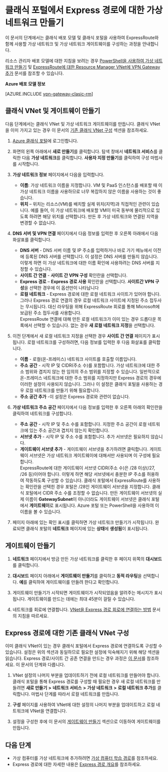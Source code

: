 <properties
   pageTitle="클래식 포털에서 ExpressRoute에 대한 Virtual Network 및 게이트웨이 구성 | Microsoft Azure"
   description="이 문서에서는 클래식 배포 모델 및 클래식 포털을 사용하여 ExpressRoute에 가상 네트워크를 설정하는 방법을 안내합니다."
   documentationCenter="na"
   services="expressroute"
   authors="cherylmc"
   manager="carmonm"
   editor=""
   tags="azure-service-management"/>

<tags 
   ms.service="expressroute"
   ms.devlang="na"
   ms.topic="article" 
   ms.tgt_pltfrm="na"
   ms.workload="infrastructure-services" 
   ms.date="09/20/2016"
   ms.author="cherylmc"/>

# 클래식 포털에서 Express 경로에 대한 가상 네트워크 만들기

이 문서의 단계에서는 클래식 배포 모델 및 클래식 포털을 사용하여 ExpressRoute와 함께 사용할 가상 네트워크 및 가상 네트워크 게이트웨이를 구성하는 과정을 안내합니다.

리소스 관리자 배포 모델에 대한 지침을 보려는 경우 [PowerShell을 사용하여 가상 네트워크 만들기](../virtual-network/virtual-networks-create-vnet-arm-ps.md) 및 [ExpressRoute에 대한 Resource Manager VNet에 VPN Gateway 추가](expressroute-howto-add-gateway-resource-manager.md) 문서를 참조할 수 있습니다.

**Azure 배포 모델 정보**

[AZURE.INCLUDE [vpn-gateway-clasic-rm](../../includes/vpn-gateway-classic-rm-include.md)]

## 클래식 VNet 및 게이트웨이 만들기

다음 단계에서는 클래식 VNet 및 가상 네트워크 게이트웨이를 만듭니다. 클래식 VNet을 이미 가지고 있는 경우 이 문서의 [기존 클래식 VNet 구성](#config) 섹션을 참조하세요.

1. [Azure 클래식 포털](http://manage.windowsazure.com)에 로그인합니다.

2. 화면의 왼쪽 아래에서 **새로 만들기**를 클릭합니다. 탐색 창에서 **네트워크 서비스**를 클릭한 다음 **가상 네트워크**를 클릭합니다. **사용자 지정 만들기**를 클릭하여 구성 마법사를 시작합니다.

3. **가상 네트워크 정보** 페이지에서 다음을 입력합니다.

	- **이름**: 가상 네트워크 이름을 지정합니다. VM 및 PaaS 인스턴스를 배포할 때 이 가상 네트워크 이름을 사용하므로 너무 복잡하지 않은 이름을 사용하는 것이 좋습니다.
	- **위치** – 위치는 리소스(VM)를 배치할 실제 위치(지역)과 직접적인 관련이 있습니다. 예를 들어, 이 가상 네트워크에 배포할 VM이 미국 동부에 물리적으로 있도록 하려면 해당 위치를 선택합니다. 만든 후 가상 네트워크와 연결된 지역을 변경할 수 없습니다.

4. **DNS 서버 및 VPN 연결** 페이지에서 다음 정보를 입력한 후 오른쪽 아래에서 다음 화살표를 클릭합니다.

	- **DNS 서버** - DNS 서버 이름 및 IP 주소를 입력하거나 바로 가기 메뉴에서 이전에 등록된 DNS 서버를 선택합니다. 이 설정은 DNS 서버를 만들지 않습니다. 이렇게 하면 이 가상 네트워크에 대한 이름 확인에 사용하려는 DNS 서버를 지정할 수 있습니다.
	- **사이트 간 연결** - **사이트 간 VPN 구성** 확인란을 선택합니다.
	- **Express 경로** – **Express 경로 사용** 확인란을 선택합니다. **사이트간 VPN 구성**을 선택한 경우에 이 옵션만이 나타납니다
	- **로컬 네트워크** - Express 경로에 대한 로컬 네트워크 사이트가 있어야 합니다. 그러나 Express 경로 연결의 경우 로컬 네트워크 사이트에 지정된 주소 접두사는 무시됩니다. 대신 라우팅을 위해 ExpressRoute 회로를 통해 Microsoft에 보급된 주소 접두사를 사용합니다.<BR>ExpressRoute 연결에 대해 만든 로컬 네트워크가 이미 있는 경우 드롭다운 목록에서 선택할 수 있습니다. 없는 경우 **새 로컬 네트워크 지정**을 선택합니다.

5. 이전 단계에서 새 로컬 네트워크 지정을 선택한 경우 **사이트 간 연결** 페이지가 표시됩니다. 로컬 네트워크를 구성하려면, 다음 정보를 입력한 후 다음 화살표를 클릭합니다.

	- **이름** - 로컬(온-프레미스) 네트워크 사이트를 호출할 이름입니다.
	- **주소 공간** - 시작 IP 및 CIDR(주소 수)를 포함합니다. 가상 네트워크에 대한 주소 범위와 겹치지 않는 한 임의의 주소 범위를 지정할 수 있습니다. 일반적으로 온-프레미스 네트워크에 대한 주소 범위를 지정하지만 Express 경로의 경우에 이러한 설정이 사용되지 않습니다. 그러나 이 설정은 클래식 포털을 사용하는 경우 로컬 네트워크를 만들기 위해 필요합니다.
	- **주소 공간 추가** -이 설정은 Express 경로와 관련이 없습니다.


6. **가상 네트워크 주소 공간** 페이지에서 다음 정보를 입력한 후 오른쪽 아래의 확인란을 클릭하여 네트워크를 구성합니다.

	- **주소 공간** - 시작 IP 및 주소 수를 포함합니다. 지정한 주소 공간이 로컬 네트워크에 있는 주소 공간과 겹치지 않는지 확인합니다.
	- **서브넷 추가** - 시작 IP 및 주소 수를 포함합니다. 추가 서브넷은 필요하지 않습니다.
	- **게이트웨이 서브넷 추가** - 게이트웨이 서브넷을 추가하려면 클릭합니다. 게이트웨이 서브넷은 가상 네트워크 게이트웨이에 대해서만 사용되며 이 구성에 필요합니다.<BR>ExpressRoute에 대한 게이트웨이 서브넷 CIDR(주소 수)은 /28 이상(/27, /26 등)이어야 합니다. 이렇게 하면 해당 서브넷에서 충분한 IP 주소를 허용하여 작동하도록 구성할 수 있습니다. 클래식 포털에서 ExpressRoute를 사용하는 확인란을 선택힌 경우 포털은 /28인 게이트웨이 서브넷을 지정합니다. 클래식 포털에서 CIDR 주소 수를 조정할 수 없습니다. 만든 게이트웨이 서브넷의 실제 이름이 **GatewaySubnet**이 아니더라도 게이트웨이 서브넷은 클래식 포털에서 **게이트웨이**로 표시됩니다. Azure 포털 또는 PowerShell을 사용하여 이 이름을 볼 수 있습니다.

7. 페이지 아래에 있는 확인 표시를 클릭하면 가상 네트워크 만들기가 시작됩니다. 완료되면 클래식 포털의 **네트워크** 페이지에 있는 **상태**에 **생성됨**이 표시됩니다.

## <a name="gw"></a>게이트웨이 만들기

1. **네트워크** 페이지에서 방금 만든 가상 네트워크를 클릭한 후 페이지 위쪽의 **대시보드**를 클릭합니다.

2. **대시보드** 페이지 아래에서 **게이트웨이 만들기**를 클릭하고 **동적 라우팅**을 선택합니다. **예**를 클릭하여 게이트웨이를 만들려 한다고 확인합니다.

3. 게이트웨이 만들기가 시작되면 게이트웨이가 시작되었음을 알려주는 메시지가 표시됩니다. 게이트웨이를 만드는 데에는 최대 45분이 걸릴 수 있습니다.

4. 네트워크를 회로에 연결합니다. [VNet을 Express 경로 회로에 연결하는 방법](expressroute-howto-linkvnet-classic.md) 문서의 지침을 따르세요.

## <a name="config"></a>Express 경로에 대한 기존 클래식 VNet 구성

이미 클래식 VNet이 있는 경우 클래식 포털에서 Express 경로에 연결하도록 구성할 수 있습니다. 설정은 위의 섹션과 동일하므로 필요한 설정에 익숙해지기 위해 해당 섹션을 읽습니다. Express 경로/사이트 간 공존 연결을 만드는 경우 과정은 [이 문서](expressroute-howto-coexist-classic.md)를 참조하세요. 이 문서의 단계와 다릅니다.
 
1. VNet 설정의 나머지 부분을 업데이트하기 전에 로컬 네트워크를 만들어야 합니다. 클래식 포털을 통해 Express 경로를 구성할 때 필요한 경우 새 로컬 네트워크를 만들려면 **새로 만들기** **>** **네트워크 서비스** **>** **가상 네트워크** **>** **로컬 네트워크 추가**를 클릭합니다. 마법사 단계를 따라서 로컬 네트워크를 만듭니다.

2. **구성** 페이지를 사용하여 VNet에 대한 설정의 나머지 부분을 업데이트하고 로컬 네트워크에 VNet을 연결합니다.

3. 설정을 구성한 후에 이 문서의 [게이트웨이 만들기](#gw) 섹션으로 이동하여 게이트웨이를 만듭니다.


## 다음 단계

- 가상 컴퓨터를 가상 네트워크에 추가하려면 [가상 컴퓨터 학습 경로](https://azure.microsoft.com/documentation/learning-paths/virtual-machines/)를 참조하세요.
- Express 경로에 대한 자세한 내용은 [Express 경로 개요](expressroute-introduction.md)를 참조하세요.


 

<!---HONumber=AcomDC_0921_2016-->